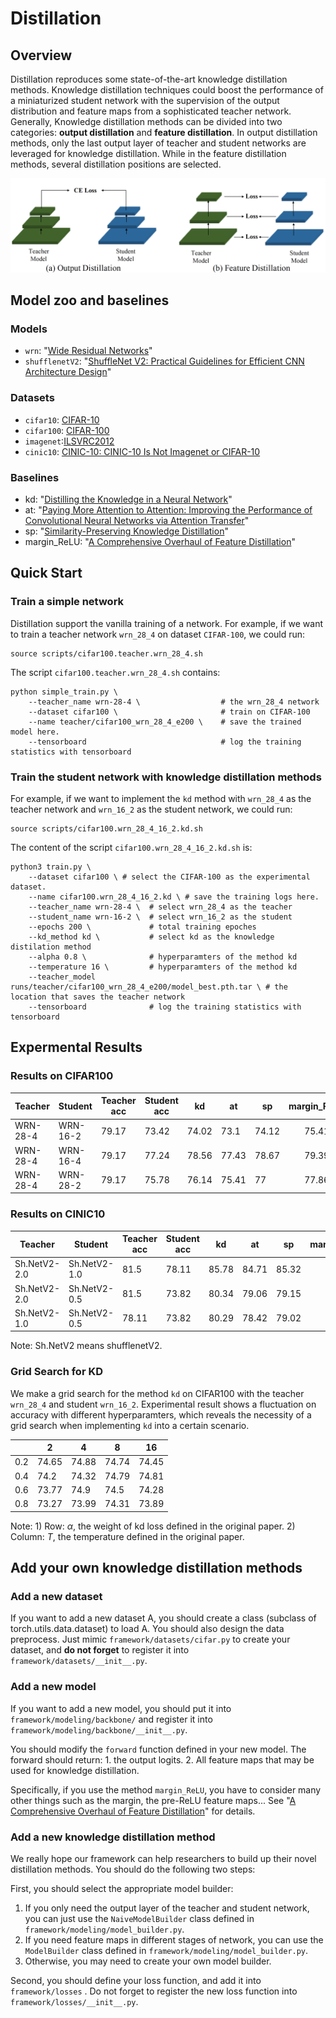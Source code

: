 # Distillation

## Overview

Distillation reproduces some state-of-the-art knowledge distillation methods. Knowledge distillation techniques could boost the performance of a miniaturized student network with the supervision of the output distribution and feature maps from a sophisticated teacher network. Generally, Knowledge distillation methods can be divided into two categories: **output distillation** and **feature distillation**. In output distillation methods, only the last output layer of teacher and student networks are leveraged for knowledge distillation. While in the feature distillation methods, several distillation positions are selected.

![Output distillation and feature distillation methods.](figs/overview.png)

## Model zoo and baselines

### Models

- `wrn`: "[Wide Residual Networks](https://arxiv.org/abs/1605.07146)"
- `shufflenetV2`: "[ShuffleNet V2: Practical Guidelines for Efficient CNN Architecture Design](https://arxiv.org/abs/1807.11164)"

### Datasets

- `cifar10`: [CIFAR-10](https://www.cs.toronto.edu/~kriz/cifar.html)
- `cifar100`: [CIFAR-100](https://www.cs.toronto.edu/~kriz/cifar.html)
- `imagenet`:[ILSVRC2012](http://image-net.org/challenges/LSVRC/2012/index)
- `cinic10`: [CINIC-10: CINIC-10 Is Not Imagenet or CIFAR-10](https://github.com/BayesWatch/cinic-10)

### Baselines

- kd: "[Distilling the Knowledge in a Neural Network](http://arxiv.org/abs/1503.02531)"
- at: "[Paying More Attention to Attention: Improving the Performance of Convolutional Neural Networks via Attention Transfer](http://arxiv.org/abs/1612.03928)"
- sp: "[Similarity-Preserving Knowledge Distillation](http://openaccess.thecvf.com/content_ICCV_2019/html/Tung_Similarity-Preserving_Knowledge_Distillation_ICCV_2019_paper.html)"
- margin_ReLU: "[A Comprehensive Overhaul of Feature Distillation](<http://openaccess.thecvf.com/content_ICCV_2019/html/Heo_A_Comprehensive_Overhaul_of_Feature_Distillation_ICCV_2019_paper.html>)"

## Quick Start

### Train a simple network

Distillation support the vanilla training of a network. For example, if we want to train a teacher network `wrn_28_4` on dataset `CIFAR-100`, we could run: 

```shell
source scripts/cifar100.teacher.wrn_28_4.sh
```

The script `cifar100.teacher.wrn_28_4.sh` contains: 

```shell
python simple_train.py \
    --teacher_name wrn-28-4 \                  # the wrn_28_4 network 
    --dataset cifar100 \                       # train on CIFAR-100
    --name teacher/cifar100_wrn_28_4_e200 \    # save the trained model here.
    --tensorboard                              # log the training statistics with tensorboard
```



### Train the student network with knowledge distillation methods

For example, if we want to implement the `kd` method with `wrn_28_4` as the teacher network and `wrn_16_2` as the student network, we could run:

```shell
source scripts/cifar100.wrn_28_4_16_2.kd.sh
```

The content of the script  `cifar100.wrn_28_4_16_2.kd.sh` is:

```shell
python3 train.py \
    --dataset cifar100 \ # select the CIFAR-100 as the experimental dataset.
    --name cifar100.wrn_28_4_16_2.kd \ # save the training logs here.
    --teacher_name wrn-28-4 \  # select wrn_28_4 as the teacher
    --student_name wrn-16-2 \  # select wrn_16_2 as the student
    --epochs 200 \             # total training epoches
    --kd_method kd \           # select kd as the knowledge distilation method
    --alpha 0.8 \              # hyperparamters of the method kd
    --temperature 16 \         # hyperparamters of the method kd
    --teacher_model runs/teacher/cifar100_wrn_28_4_e200/model_best.pth.tar \ # the location that saves the teacher network
    --tensorboard              # log the training statistics with tensorboard
```



## Expermental Results

### Results on CIFAR100

| Teacher  | Student  | Teacher acc | Student acc | kd    | at    | sp    | margin_ReLU |
| -------- | -------- | ----------- | ----------- | ----- | ----- | ----- | :---------: |
| WRN-28-4 | WRN-16-2 | 79.17       | 73.42       | 74.02 | 73.1  | 74.12 |    75.41    |
| WRN-28-4 | WRN-16-4 | 79.17       | 77.24       | 78.56 | 77.43 | 78.67 |    79.39    |
| WRN-28-4 | WRN-28-2 | 79.17       | 75.78       | 76.14 | 75.41 | 77    |    77.86    |

### Results on CINIC10

| Teacher      | Student      | Teacher acc | Student acc | kd    | at    | sp    | margin_ReLU |
| ------------ | ------------ | ----------- | ----------- | ----- | ----- | ----- | :---------: |
| Sh.NetV2-2.0 | Sh.NetV2-1.0 | 81.5        | 78.11       | 85.78 | 84.71 | 85.32 |    85.29    |
| Sh.NetV2-2.0 | Sh.NetV2-0.5 | 81.5        | 73.82       | 80.34 | 79.06 | 79.15 |    78.79    |
| Sh.NetV2-1.0 | Sh.NetV2-0.5 | 78.11       | 73.82       | 80.29 | 78.42 | 79.02 |    79.69    |

Note: Sh.NetV2 means shufflenetV2.

### Grid Search for KD

We make a grid search for the method `kd` on CIFAR100 with the teacher `wrn_28_4` and student `wrn_16_2`. Experimental result shows a fluctuation on accuracy with different hyperparamters, which reveals the necessity of a grid search when implementing `kd` into a certain scenario.

|      | 2     | 4     | 8     | 16    |
| ---- | ----- | ----- | ----- | ----- |
| 0.2  | 74.65 | 74.88 | 74.74 | 74.45 |
| 0.4  | 74.2  | 74.32 | 74.79 | 74.81 |
| 0.6  | 73.77 | 74.9  | 74.5  | 74.28 |
| 0.8  | 73.27 | 73.99 | 74.31 | 73.89 |

Note: 1) Row: $\alpha$, the weight of kd loss defined in the original paper. 2) Column: $T$, the temperature defined in the original paper.

## Add your own knowledge distillation methods

### Add a new dataset

If you want to add a new dataset A, you should create a class (subclass of torch.utils.data.dataset) to load A. You should also design the data preprocess. Just mimic `framework/datasets/cifar.py` to create your dataset, and **do not forget** to register it into `framework/datasets/__init__.py`.

### Add a new model

If you want to add a new model, you should put it into `framework/modeling/backbone/` and register it into `framework/modeling/backbone/__init__.py`.

You should modify the `forward` function defined in your new model. The forward should return: 1. the output logits. 2. All feature maps that may be used for knowledge distillation. 

Specifically, if you use the method `margin_ReLU`, you have to consider many other things such as the margin, the pre-ReLU feature maps... See  "[A Comprehensive Overhaul of Feature Distillation](<http://openaccess.thecvf.com/content_ICCV_2019/html/Heo_A_Comprehensive_Overhaul_of_Feature_Distillation_ICCV_2019_paper.html>)" for details.

### Add a new knowledge distillation method

We really hope our framework can help researchers to build up their novel distillation methods. You should do the following two steps:

First, you should select the appropriate model builder:

1. If you only need the output layer of the teacher and student network, you can just use the `NaiveModelBuilder` class defined in `framework/modeling/model_builder.py`.
2. If you need feature maps in different stages of network, you can use the `ModelBuilder` class defined in `framework/modeling/model_builder.py`.
3. Otherwise, you may need to create your own model builder.

Second, you should define your loss function, and add it into `framework/losses` . Do not forget to register the new loss function into `framework/losses/__init__.py`.
